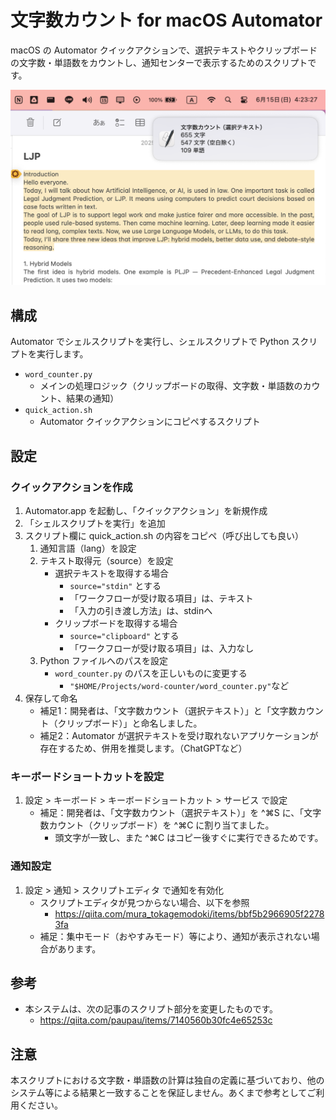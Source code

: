 # 文字数カウント for macOS Automator
macOS の Automator クイックアクションで、選択テキストやクリップボードの文字数・単語数をカウントし、通知センターで表示するためのスクリプトです。

![Demo](images/demo.png)

## 構成
Automator でシェルスクリプトを実行し、シェルスクリプトで Python スクリプトを実行します。
- `word_counter.py`
    - メインの処理ロジック（クリップボードの取得、文字数・単語数のカウント、結果の通知）
- `quick_action.sh`
    - Automator クイックアクションにコピペするスクリプト


## 設定
### クイックアクションを作成
1. Automator.app を起動し、「クイックアクション」を新規作成
2. 「シェルスクリプトを実行」を追加
3. スクリプト欄に quick_action.sh の内容をコピペ（呼び出しても良い）
    1. 通知言語（lang）を設定
    2. テキスト取得元（source）を設定
        - 選択テキストを取得する場合
            - `source="stdin"` とする
            - 「ワークフローが受け取る項目」は、テキスト
            - 「入力の引き渡し方法」は、stdinへ
        - クリップボードを取得する場合
            - `source="clipboard"` とする
            - 「ワークフローが受け取る項目」は、入力なし
    3. Python ファイルへのパスを設定
        - `word_counter.py` のパスを正しいものに変更する
            - `"$HOME/Projects/word-counter/word_counter.py"`など
4. 保存して命名
    - 補足1：開発者は、「文字数カウント（選択テキスト）」と「文字数カウント（クリップボード）」と命名しました。
    - 補足2：Automator が選択テキストを受け取れないアプリケーションが存在するため、併用を推奨します。（ChatGPTなど）

### キーボードショートカットを設定
1. 設定 > キーボード > キーボードショートカット > サービス で設定
    - 補足：開発者は、「文字数カウント（選択テキスト）」を ^⌘S に、「文字数カウント（クリップボード）を ^⌘C に割り当てました。
        - 頭文字が一致し、また ^⌘C はコピー後すぐに実行できるためです。

### 通知設定
1. 設定 > 通知 > スクリプトエディタ で通知を有効化
    - スクリプトエディタが見つからない場合、以下を参照
        - https://qiita.com/mura_tokagemodoki/items/bbf5b2966905f22783fa
    - 補足：集中モード（おやすみモード）等により、通知が表示されない場合があります。

## 参考
- 本システムは、次の記事のスクリプト部分を変更したものです。
    - https://qiita.com/paupau/items/7140560b30fc4e65253c

## 注意
本スクリプトにおける文字数・単語数の計算は独自の定義に基づいており、他のシステム等による結果と一致することを保証しません。あくまで参考としてご利用ください。